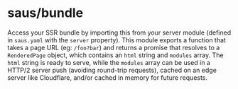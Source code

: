 # saus/bundle

Access your SSR bundle by importing this from your server module (defined in `saus.yaml` with the `server` property). This module exports a function that takes a page URL (eg: `/foo?bar`) and returns a promise that resolves to a `RenderedPage` object, which contains an `html` string and `modules` array. The `html` string is ready to serve, while the `modules` array can be used in a HTTP/2 server push (avoiding round-trip requests), cached on an edge server like Cloudflare, and/or cached in memory for future requests.
